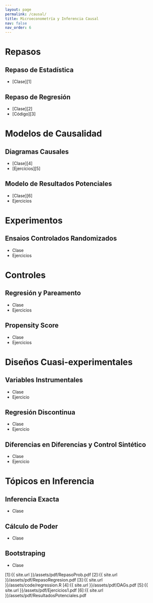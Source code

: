 ```yaml
---
layout: page
permalink: /causal/
title: Microeconometría y Inferencia Causal
nav: false
nav_order: 6
---
```


# Repasos

##  Repaso de Estadística
- [Clase][1]

##  Repaso de Regresión
- [Clase][2]
- [Código][3]


# Modelos de Causalidad
## Diagramas Causales
- [Clase][4]
- [Ejercícios][5]

## Modelo de Resultados Potenciales
- [Clase][6]
- Ejercicios

# Experimentos
## Ensaios Controlados Randomizados
- Clase
- Ejercicios

# Controles
## Regresión y Pareamento
- Clase
- Ejercicios

## Propensity Score
- Clase
- Ejercicios

# Diseños Cuasi-experimentales
## Variables Instrumentales
- Clase
- Ejercicio
## Regresión Discontinua
- Clase
- Ejercicio
## Diferencias en Diferencias y Control Sintético
- Clase
- Ejercicio

# Tópicos en Inferencia
## Inferencia Exacta
- Clase
## Cálculo de Poder
- Clase
## Bootstraping
- Clase


[1]:{{ site.url }}/assets/pdf/RepasoProb.pdf
[2]:{{ site.url }}/assets/pdf/RepasoRegresion.pdf
[3]:{{ site.url }}/assets/code/regression.R
[4]:{{ site.url }}/assets/pdf/DAGs.pdf
[5]:{{ site.url }}/assets/pdf/Ejercicios1.pdf
[6]:{{ site.url }}/assets/pdf/ResultadosPotenciales.pdf
